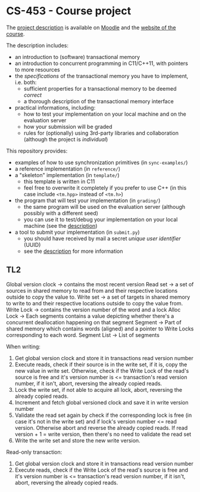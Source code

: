 # CS-453 - Course project

The [project description](https://dcl.epfl.ch/site/_media/education/ca-project.pdf) is available on [Moodle](https://moodle.epfl.ch/course/view.php?id=14334) and the [website of the course](https://dcl.epfl.ch/site/education/ca_2021).

The description includes:

* an introduction to (software) transactional memory
* an introduction to concurrent programming in C11/C++11, with pointers to more resources
* the _specifications_ of the transactional memory you have to implement, i.e. both:
  * sufficient properties for a transactional memory to be deemed _correct_
  * a thorough description of the transactional memory interface
* practical informations, including:
  * how to test your implementation on your local machine and on the evaluation server
  * how your submission will be graded
  * rules for (optionally) using 3rd-party libraries and collaboration (although the project is _individual_)

This repository provides:

* examples of how to use synchronization primitives (in `sync-examples/`)
* a reference implementation (in `reference/`)
* a "skeleton" implementation (in `template/`)
  * this template is written in C11
  * feel free to overwrite it completely if you prefer to use C++ (in this case include `<tm.hpp>` instead of `<tm.h>`)
* the program that will test your implementation (in `grading/`)
  * the same program will be used on the evaluation server (although possibly with a different seed)
  * you can use it to test/debug your implementation on your local machine (see the [description](https://dcl.epfl.ch/site/_media/education/ca-project.pdf))
* a tool to submit your implementation (in `submit.py`)
  * you should have received by mail a secret _unique user identifier_ (UUID)
  * see the [description](https://dcl.epfl.ch/site/_media/education/ca-project.pdf) for more information

## TL2

Global version clock -> contains the most recent version
Read set -> a set of sources in shared memory to read from and their respective locations outside to copy the value to.
Write set -> a set of targets in shared memory to write to and their respective locations outside to copy the value from.
Write Lock -> contains the version number of the word and a lock
Alloc Lock -> Each segments contains a value depicting whether there's a concurrent deallocation happening on that segment
Segment -> Part of shared memory which contains words (aligned) and a pointer to Write Locks corresponding to each word.
Segment List -> List of segments

When writing:

1. Get global version clock and store it in transactions read version number
2. Execute reads, check if their source is in the write set, if it is, copy the new value in write set. Otherwise, check if the Write Lock of the read's source is free and it's version number is <= transaction's read version number, if it isn't, abort, reversing the already copied reads.
3. Lock the write set, if not able to acquire all lock, abort, reversing the already copied reads.
4. Increment and fetch global versioned clock and save it in write version number
5. Validate the read set again by check if the corresponding lock is free (in case it's not in the write set) and if lock's version number <= read version. Otherwise abort and reverse the already copied reads. If read version + 1 = write version, then there's no need to validate the read set
6. Write the write set and store the new write version.

Read-only transaction:

1. Get global version clock and store it in transactions read version number
2. Execute reads, check if the Write Lock of the read's source is free and it's version number is <= transaction's read version number, if it isn't, abort, reversing the already copied reads.
